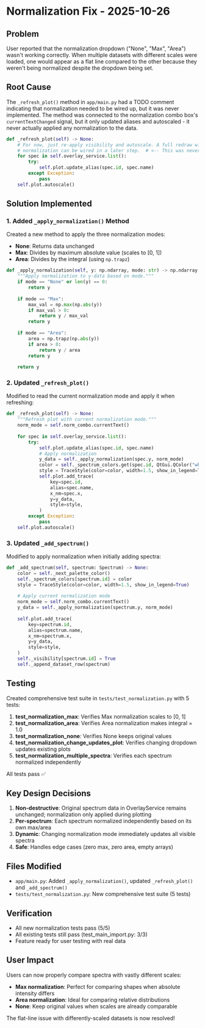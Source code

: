 # Normalization Fix - 2025-10-26

## Problem
User reported that the normalization dropdown ("None", "Max", "Area") wasn't working correctly. When multiple datasets with different scales were loaded, one would appear as a flat line compared to the other because they weren't being normalized despite the dropdown being set.

## Root Cause
The `_refresh_plot()` method in `app/main.py` had a TODO comment indicating that normalization needed to be wired up, but it was never implemented. The method was connected to the normalization combo box's `currentTextChanged` signal, but it only updated aliases and autoscaled - it never actually applied any normalization to the data.

```python
def _refresh_plot(self) -> None:
    # For now, just re-apply visibility and autoscale. A full redraw with
    # normalization can be wired in a later step.  # <-- This was never done!
    for spec in self.overlay_service.list():
        try:
            self.plot.update_alias(spec.id, spec.name)
        except Exception:
            pass
    self.plot.autoscale()
```

## Solution Implemented

### 1. Added `_apply_normalization()` Method
Created a new method to apply the three normalization modes:
- **None**: Returns data unchanged
- **Max**: Divides by maximum absolute value (scales to [0, 1])
- **Area**: Divides by the integral (using `np.trapz`)

```python
def _apply_normalization(self, y: np.ndarray, mode: str) -> np.ndarray:
    """Apply normalization to y-data based on mode."""
    if mode == "None" or len(y) == 0:
        return y
    
    if mode == "Max":
        max_val = np.max(np.abs(y))
        if max_val > 0:
            return y / max_val
        return y
    
    if mode == "Area":
        area = np.trapz(np.abs(y))
        if area > 0:
            return y / area
        return y
    
    return y
```

### 2. Updated `_refresh_plot()` 
Modified to read the current normalization mode and apply it when refreshing:

```python
def _refresh_plot(self) -> None:
    """Refresh plot with current normalization mode."""
    norm_mode = self.norm_combo.currentText()
    
    for spec in self.overlay_service.list():
        try:
            self.plot.update_alias(spec.id, spec.name)
            # Apply normalization
            y_data = self._apply_normalization(spec.y, norm_mode)
            color = self._spectrum_colors.get(spec.id, QtGui.QColor("white"))
            style = TraceStyle(color=color, width=1.5, show_in_legend=True)
            self.plot.add_trace(
                key=spec.id,
                alias=spec.name,
                x_nm=spec.x,
                y=y_data,
                style=style,
            )
        except Exception:
            pass
    self.plot.autoscale()
```

### 3. Updated `_add_spectrum()`
Modified to apply normalization when initially adding spectra:

```python
def _add_spectrum(self, spectrum: Spectrum) -> None:
    color = self._next_palette_color()
    self._spectrum_colors[spectrum.id] = color
    style = TraceStyle(color=color, width=1.5, show_in_legend=True)
    
    # Apply current normalization mode
    norm_mode = self.norm_combo.currentText()
    y_data = self._apply_normalization(spectrum.y, norm_mode)
    
    self.plot.add_trace(
        key=spectrum.id,
        alias=spectrum.name,
        x_nm=spectrum.x,
        y=y_data,
        style=style,
    )
    self._visibility[spectrum.id] = True
    self._append_dataset_row(spectrum)
```

## Testing

Created comprehensive test suite in `tests/test_normalization.py` with 5 tests:

1. **test_normalization_max**: Verifies Max normalization scales to [0, 1]
2. **test_normalization_area**: Verifies Area normalization makes integral = 1.0
3. **test_normalization_none**: Verifies None keeps original values
4. **test_normalization_change_updates_plot**: Verifies changing dropdown updates existing plots
5. **test_normalization_multiple_spectra**: Verifies each spectrum normalized independently

All tests pass ✅

## Key Design Decisions

1. **Non-destructive**: Original spectrum data in OverlayService remains unchanged; normalization only applied during plotting
2. **Per-spectrum**: Each spectrum normalized independently based on its own max/area
3. **Dynamic**: Changing normalization mode immediately updates all visible spectra
4. **Safe**: Handles edge cases (zero max, zero area, empty arrays)

## Files Modified
- `app/main.py`: Added `_apply_normalization()`, updated `_refresh_plot()` and `_add_spectrum()`
- `tests/test_normalization.py`: New comprehensive test suite (5 tests)

## Verification
- All new normalization tests pass (5/5)
- All existing tests still pass (test_main_import.py: 3/3)
- Feature ready for user testing with real data

## User Impact
Users can now properly compare spectra with vastly different scales:
- **Max normalization**: Perfect for comparing shapes when absolute intensity differs
- **Area normalization**: Ideal for comparing relative distributions
- **None**: Keep original values when scales are already comparable

The flat-line issue with differently-scaled datasets is now resolved!
